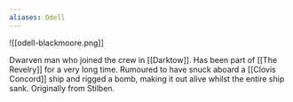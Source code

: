 ```yaml
---
aliases: Odell
---
```

![[odell-blackmoore.png]]

Dwarven man who joined the crew in [[Darktow]]. Has been part of [[The Revelry]] for a very long time. Rumoured to have snuck aboard a [[Clovis Concord]] ship and rigged a bomb, making it out alive whilst the entire ship sank. Originally from Stilben.